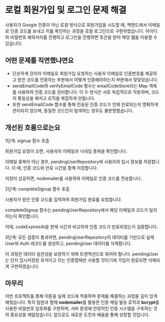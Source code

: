 # 로컬 회원가입 및 로그인 문제 해결

사용자가 Google 인증이 아닌 로컬 방식으로 회원가입을 시도할 때, 백엔드에서 이메일로 인증 코드를 보내고 이를 확인하는 과정을 로컬 로그인으로 구현하였습니다.
아이디와 비밀번호 예외처리를 진행하고 로그인을 진행하면 토큰을 받아 해당 웹을 이용할 수 있습니다.

## 어떤 문제를 직면했냐면요

-   단순하게 관리자 이메일로 회원가입 요청하는 사용자 이메일로 인증번호를 제공하고 받은 코드를 인증하는 부분에서 어떻게 인증해야하는지 부분에서 맞닿았습니다.
-   sendEmailCode와 verifyEmailCode 함수는 emailCodeStore라는 Map 객체를 사용하여 인증 코드를 관리합니다. 이 두 방식은 서로 독립적으로 작동하며, 코드의 통일성을 해치고 로직을 복잡하게 만듭니다.
-   또한 sendEmailCode 함수를 통해 전송된 인증 코드가 언제 만료되는지 명확하게 관리되지 않으며, 동일한 코드인지 탐색하는 경우도 불분명했습니다.

## 개선된 흐름으로는요

1단계: signup 함수 호출

회원가입 요청이 오면, 사용자의 이메일과 닉네임 중복을 확인합니다.

이메일 중복이 아닌 경우, pendingUserRepository에 사용자의 임시 정보를 저장합니다. 이 때, 인증 코드와 만료 시간을 함께 저장합니다.

저장이 성공하면, nodemailer를 사용하여 이메일로 인증 코드를 전송합니다.

2단계: completeSignup 함수 호출

사용자가 받은 인증 코드를 입력하여 회원가입 완료를 요청합니다.

completeSignup 함수는 pendingUserRepository에서 해당 이메일과 코드가 일치하는지 확인합니다.

이때, codeExpiresAt을 현재 시간과 비교하여 인증 코드가 만료되었는지 검증합니다.

3단계: 모든 검증이 통과하면, pendingUserRepository의 데이터를 기반으로 실제 User와 Auth 레코드를 생성하고, pendingUser 데이터를 삭제합니다.

이 과정은 데이터 일관성을 보장하기 위해 트랜잭션으로 묶어야 합니다. pendingUser는 단지 임시저장된 유저이고 이는 인증할때만 사용할 것이기에 가입이 완료되면 삭제되게 구현하였습니다.

## 마무리

이번 프로젝트를 통해 이론을 실제 코드에 적용하며 문제를 해결하는 과정을 깊이 있게 배웠습니다. 특히 팀원과 함께 **nodemailer**를 활용한 인증 메일 발송 로직과 **bcrypt**를 사용한 비밀번호 암호화를 구현하며, 서버 환경에 안정적인 인증 시스템을 구축하는 것의 중요성을 깨달았습니다. 앞으로도 새로운 도전과 배움을 통해 성장할 것입니다.
